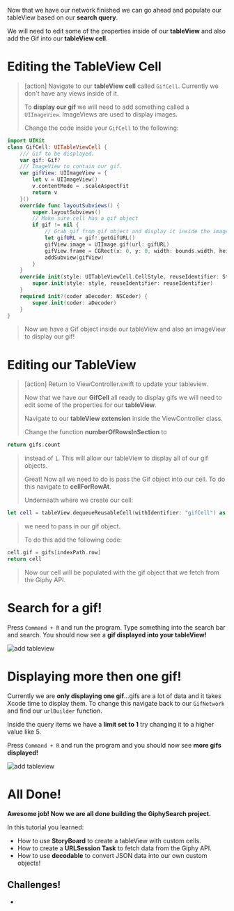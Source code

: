 
Now that we have our network finished we can go ahead and populate our tableView based on our **search query**.

We will need to edit some of the properties inside of our **tableView** and also add the Gif into our **tableView cell**.

# Editing the TableView Cell

> [action]
> Navigate to our **tableView cell** called `GifCell`. Currently we don't have any views inside of it.
>
> To **display our gif** we will need to add something called a `UIImageView`. ImageViews are used to display images.
>
> Change the code inside your `GifCell` to the following:
>
```Swift
import UIKit
class GifCell: UITableViewCell {
    /// Gif to be displayed.
    var gif: Gif?
    /// ImageView to contain our gif.
    var gifView: UIImageView = {
        let v = UIImageView()
        v.contentMode = .scaleAspectFit
        return v
    }()
    override func layoutSubviews() {
        super.layoutSubviews()
        // Make sure cell has a gif object
        if gif != nil {
            // Grab gif from gif object and display it inside the imageview
            let gifURL = gif!.getGifURL()
            gifView.image = UIImage.gif(url: gifURL)
            gifView.frame = CGRect(x: 0, y: 0, width: bounds.width, height: bounds.height)
            addSubview(gifView)
        }
    }
    override init(style: UITableViewCell.CellStyle, reuseIdentifier: String?) {
        super.init(style: style, reuseIdentifier: reuseIdentifier)
    }
    required init?(coder aDecoder: NSCoder) {
        super.init(coder: aDecoder)
    }
}
```
>
> Now we have a Gif object inside our tableView and also an imageView to display our gif!
>

# Editing our TableView

> [action] Return to ViewController.swift to update your tableview. 
> 
> Now that we have our **GifCell** all ready to display gifs we will need to edit some of the properties for our **tableView**.
>
> Navigate to our **tableView extension** inside the ViewController class.
>
> Change the function **numberOfRowsInSection** to 

```Swift
return gifs.count
```

> instead of `1`. This will allow our tableView to display all of our gif objects.
>
> Great! Now all we need to do is pass the Gif object into our cell. To do this navigate to **cellForRowAt**.
>
> Underneath where we create our cell:

```Swift 
let cell = tableView.dequeueReusableCell(withIdentifier: "gifCell") as! GifCell
```

> we need to pass in our gif object.
>
> To do this add the following code:

```Swift
cell.gif = gifs[indexPath.row]
return cell
```

>
> Now our cell will be populated with the gif object that we fetch from the Giphy API.
>

# Search for a gif!

Press `Command + R` and run the program. Type something into the search bar and search. You should now see a **gif displayed into your tableView!**

![add tableview](./assets/doggo.gif)

# Displaying more then one gif!

Currently we are **only displaying one gif**...gifs are a lot of data and it takes Xcode time to display them. To change this navigate back to our `GifNetwork` and find our `urlBuilder` function.

Inside the query items we have a **limit set to 1** try changing it to a higher value like 5.

Press `Command + R` and run the program and you should now see **more gifs displayed!**

![add tableview](./assets/doggos.gif)

# All Done!

**Awesome job! Now we are all done building the GiphySearch project.**

In this tutorial you learned:

- How to use **StoryBoard** to create a tableView with custom cells.
- How to create a **URLSession Task** to fetch data from the Giphy API.
- How to use **decodable** to convert JSON data into our own custom objects!

## Challenges! 

- 